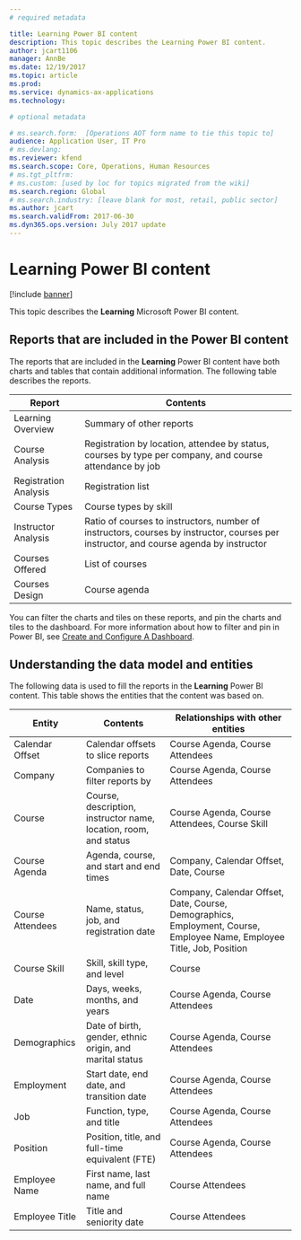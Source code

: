 ```yaml
---
# required metadata

title: Learning Power BI content
description: This topic describes the Learning Power BI content. 
author: jcart1106 
manager: AnnBe
ms.date: 12/19/2017
ms.topic: article
ms.prod: 
ms.service: dynamics-ax-applications
ms.technology: 

# optional metadata

# ms.search.form:  [Operations AOT form name to tie this topic to]
audience: Application User, IT Pro
# ms.devlang: 
ms.reviewer: kfend
ms.search.scope: Core, Operations, Human Resources
# ms.tgt_pltfrm: 
# ms.custom: [used by loc for topics migrated from the wiki]
ms.search.region: Global
# ms.search.industry: [leave blank for most, retail, public sector]
ms.author: jcart
ms.search.validFrom: 2017-06-30 
ms.dyn365.ops.version: July 2017 update 
---
```


# Learning Power BI content

[!include [banner](../includes/banner.md)]

This topic describes the **Learning** Microsoft Power BI content.

## Reports that are included in the Power BI content

The reports that are included in the **Learning** Power BI content have both charts and tables that contain additional information. The following table describes the reports.

| Report                | Contents |
|-----------------------|----------|
| Learning Overview     | Summary of other reports |
| Course Analysis       | Registration by location, attendee by status, courses by type per company, and course attendance by job |
| Registration Analysis | Registration list |
| Course Types          | Course types by skill |
| Instructor Analysis   | Ratio of courses to instructors, number of instructors, courses by instructor, courses per instructor, and course agenda by instructor |
| Courses Offered       | List of courses |
| Courses Design        | Course agenda |

You can filter the charts and tiles on these reports, and pin the charts and tiles to the dashboard. For more information about how to filter and pin in Power BI, see [Create and Configure A Dashboard](https://powerbi.microsoft.com/guided-learning/powerbi-learning-4-2-create-configure-dashboards).

## Understanding the data model and entities

The following data is used to fill the reports in the **Learning** Power BI content. This table shows the entities that the content was based on.

| Entity           | Contents                                                         | Relationships with other entities |
|------------------|------------------------------------------------------------------|-----------------------------------|
| Calendar Offset  | Calendar offsets to slice reports                                | Course Agenda, Course Attendees |
| Company          | Companies to filter reports by                                   | Course Agenda, Course Attendees |
| Course           | Course, description, instructor name, location, room, and status | Course Agenda, Course Attendees, Course Skill |
| Course Agenda    | Agenda, course, and start and end times                          | Company, Calendar Offset, Date, Course |
| Course Attendees | Name, status, job, and registration date                         | Company, Calendar Offset, Date, Course, Demographics, Employment, Course, Employee Name, Employee Title, Job, Position |
| Course Skill     | Skill, skill type, and level                                     | Course |
| Date             | Days, weeks, months, and years                                   | Course Agenda, Course Attendees |
| Demographics     | Date of birth, gender, ethnic origin, and marital status         | Course Agenda, Course Attendees |
| Employment       | Start date, end date, and transition date                        | Course Agenda, Course Attendees |
| Job              | Function, type, and title                                        | Course Agenda, Course Attendees |
| Position         | Position, title, and full-time equivalent (FTE)                  | Course Agenda, Course Attendees |
| Employee Name    | First name, last name, and full name                             | Course Attendees |
| Employee Title   | Title and seniority date                                         | Course Attendees |

